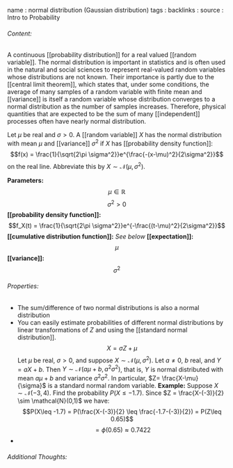 name : normal distribution (Gaussian distribution)
tags : 
backlinks : 
source : Intro to Probability

###### Content:
A continuous [[probability distribution]] for a real valued [[random variable]]. The normal distribution is important in statistics and is often used in the natural and social sciences to represent real-valued random variables whose distributions are not known. Their importance is partly due to the [[central limit theorem]], which states that, under some conditions, the average of many samples of a random variable with finite mean and [[variance]] is itself a random variable whose distribution converges to a normal distribution as the number of samples increases. Therefore, physical quantities that are expected to be the sum of many [[independent]] processes often have nearly normal distribution.

Let $\mu$ be real and $\sigma >0$. A [[random variable]] $X$ has the normal distribution with mean $\mu$ and [[variance]] $\sigma^2$ if $X$ has [[probability density function]]: $$f(x) = \frac{1}{\sqrt{2\pi \sigma^2}}e^{\frac{-(x-\mu)^2}{2\sigma^2}}$$
on the real line. Abbreviate this by $X \sim \mathcal{N}(\mu,\sigma^2)$.

**Parameters:**
$$\mu \in \mathbb{R}$$ $$ \sigma^2 > 0$$
**[[probability density function]]:**
$$f_X(t) = \frac{1}{\sqrt{2\pi \sigma^2}}e^{-\frac{(t-\mu)^2}{2\sigma^2}}$$
**[[cumulative distribution function]]:** *See below*
**[[expectation]]:**
$$\mu$$
**[[variance]]:**
$$\sigma^2$$

###### Properties:
- The sum/difference of two normal distributions is also a normal distribution
- You can easily estimate probabilities of different normal distributions by linear transformations of $Z$ and using the [[standard normal distribution]]. $$X = \sigma Z+\mu$$ Let $\mu$ be real, $\sigma >0$, and suppose $X \sim \mathcal{N}(\mu, \sigma^2)$. Let $a \neq 0$, $b$ real, and $Y = aX+b$. Then $Y\sim \mathcal{N}(a\mu+b, a^2\sigma^2)$, that is, $Y$ is normal distributed with mean $a\mu+b$ and variance $a^2\sigma^2$. In particular, $Z= \frac{X-\mu}{\sigma}$ is a standard normal random variable.
**Example:** Suppose $X \sim \mathcal{N}(-3,4)$. Find the probability $P(X\leq -1.7)$.
Since $Z = \frac{X-(-3)}{2} \sim \mathcal{N}(0,1)$ we have:
$$P(X\leq -1.7) = P(\frac{X-(-3)}{2} \leq \frac{-1.7-(-3)}{2}) = P(Z\leq 0.65)$$ $$= \phi(0.65) \approx 0.7422$$
- 

###### Additional Thoughts:
